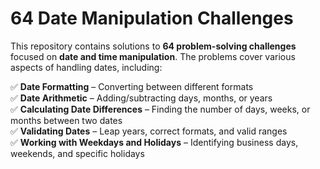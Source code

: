 # 64 Date Manipulation Challenges  

This repository contains solutions to **64 problem-solving challenges** focused on **date and time manipulation**. The problems cover various aspects of handling dates, including:  

✅ **Date Formatting** – Converting between different formats  
✅ **Date Arithmetic** – Adding/subtracting days, months, or years  
✅ **Calculating Date Differences** – Finding the number of days, weeks, or months between two dates  
✅ **Validating Dates** – Leap years, correct formats, and valid ranges   
✅ **Working with Weekdays and Holidays** – Identifying business days, weekends, and specific holidays  
